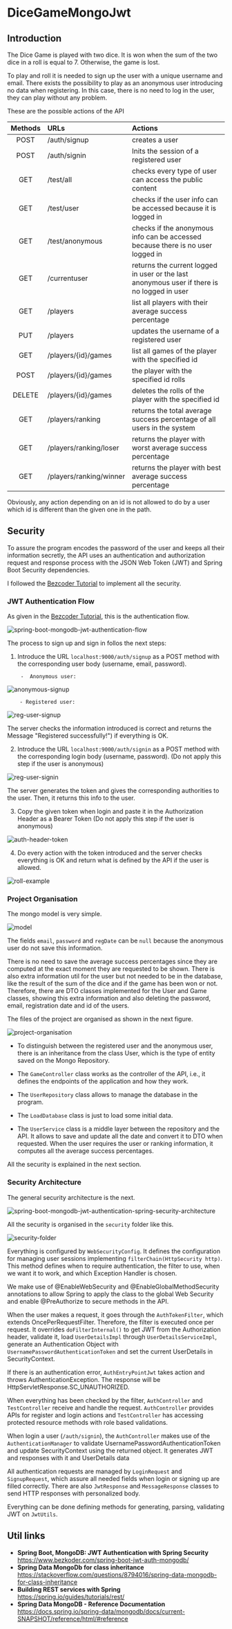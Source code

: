 # DiceGameMongoJwt

## Introduction

The Dice Game is played with two dice. It is won when the sum of the two dice in a roll is equal to 7. Otherwise, the game is lost.

To play and roll it is needed to sign up the user with a unique username and email. There exists the possibility to play as an anonymous user introducing no data when registering. In this case, there is no need to log in the user, they can play without any problem. 

These are the possible actions of the API

| Methods | URLs | Actions |
| :---:   | :--- | :------ |
| POST | /auth/signup| creates a user |
| POST | /auth/signin | Inits the session of a registered user |
| GET | /test/all| checks every type of user can access the public content |
| GET | /test/user| checks if the user info can be accessed because it is logged in |
| GET | /test/anonymous | checks if the anonymous info can be accessed because there is no user logged in | 
| GET | /currentuser | returns the current logged in user or the last anonymous user if there is no logged in user | 
| GET | /players | list all players with their average success percentage |
| PUT | /players | updates the username of a registered user |
| GET | /players/{id}/games | list all games of the player with the specified id |
| POST | /players/{id}/games | the player with the specified id rolls |
| DELETE | /players/{id}/games | deletes the rolls of the player with the specified id |
| GET | /players/ranking | returns the total average success percentage of all users in the system |
| GET | /players/ranking/loser | returns the player with worst average success percentage | 
| GET | /players/ranking/winner | returns the player with best average success percentage |

Obviously, any action depending on an id is not allowed to do by a user which id is different than the given one in the path.

## Security

To assure the program encodes the password of the user and keeps all their information secretly, the API uses an authentication and authorization request and response process with the JSON Web Token (JWT) and Spring Boot Security dependencies.

I followed the [Bezcoder Tutorial](https://www.bezkoder.com/spring-boot-jwt-auth-mongodb/) to implement all the security.

### JWT  Authentication Flow

As given in the [Bezcoder Tutorial](https://www.bezkoder.com/spring-boot-jwt-auth-mongodb/), this is the authentication flow.

![spring-boot-mongodb-jwt-authentication-flow](images/spring-boot-mongodb-jwt-authentication-flow.png)

The process to sign up and sign in follos the next steps:

1. Introduce the URL `localhost:9000/auth/signup` as a POST method with the corresponding user body (username, email, password).

        -  Anonymous user:
![anonymous-signup](images/anonymous-signup.png)

        - Registered user:

![reg-user-signup](images/reg-user-signup.png)

The server checks the information introduced is correct and returns the Message "Registered successfully!") if everything is OK.
        
2. Introduce the URL `localhost:9000/auth/signin` as a POST method with the corresponding login body (username, password). (Do not apply this step if the user is anonymous)

![reg-user-signin](images/reg-user-signin.png)

The server generates the token and gives the corresponding authorities to the user. Then, it returns this info to the user.

3. Copy the given token when login and paste it in the Authorization Header as a Bearer Token (Do not apply this step if the user is anonymous)

![auth-header-token](images/auth-header-token.png)

4. Do every action with the token introduced and the server checks everything is OK and return what is defined by the API if the user is allowed.

![roll-example](images/roll-example.png)
### Project Organisation

The mongo model is very simple.

![model](images/model.png)

The fields `email`, `password` and `regDate` can be `null` because the anonymous user do not save this information.

There is no need to save the average success percentages since they are computed at the exact moment they are requested to be shown. There is also extra information util for the user but not needed to be in the database, like the result of the sum of the dice and if the game has been won or not. Therefore, there are DTO classes implemented for the User and Game classes, showing this extra information and also deleting the password, email, registration date and id of the users.

The files of the project are organised as shown in the next figure.

![project-organisation](images/project-organisation.png)

- To distinguish between the registered user and the anonymous user, there is an inheritance from the class User, which is the type of entity saved on the Mongo Repository.

- The `GameController` class works as the controller of the API, i.e., it defines the endpoints of the application and how they work. 

- The `UserRepository` class allows to manage the database in the program.

- The `LoadDatabase` class is just to load some initial data.

- The `UserService` class is a middle layer between the repository and the API. It allows to save and update all the date and convert it to DTO when requested. When the user requires the user or ranking information, it computes all the average success percentages.

All the security is explained in the next section.

### Security Architecture

The general security architecture is the next.

![spring-boot-mongodb-jwt-authentication-spring-security-architecture](images/spring-boot-mongodb-jwt-authentication-spring-security-architecture.png)

All the security is organised in the `security` folder like this.

![security-folder](images/security-folder.PNG)

Everything is configured by `WebSecurityConfig`. It defines the configuration for managing user sessions implementing `filterChain(HttpSecurity http)`. This method defines when to require authentication, the filter to use, when we want it to work, and which Exception Handler is chosen. 
  
We make use of @EnableWebSecurity and  @EnableGlobalMethodSecurity annotations to allow Spring to  apply the class to the global Web Security and enable @PreAuthorize to secure methods in the API.

When the user makes a request, it goes through the `AuthTokenFilter`, which extends OncePerRequestFilter. Therefore, the filter is executed once per request. It overrides `doFilterInternal()` to get JWT from the Authorization header, validate it, load `UserDetailsImpl` through `UserDetailsServiceImpl`, generate an Authentication Object with `UsernamePasswordAuthenticationToken` and set the current UserDetails in SecurityContext.

If there is an authentication error, `AuthEntryPointJwt` takes action and throws AuthenticationException. The response will be HttpServletResponse.SC_UNAUTHORIZED.

When everything has been checked by the filter, `AuthController` and `TestController` receive and handle the request. `AuthController` provides APIs for register and login actions and `TestController` has accessing protected resource methods with role based validations.

When login a user (`/auth/signin`), the `AuthController` makes use of the `AuthenticationManager` to validate UsernamePasswordAuthenticationToken and update SecurityContext using the returned object. It generates JWT and responses with it and UserDetails data

All authentication requests are managed by `LoginRequest` and `SignupRequest`, which assure all needed fields when login or signing up are filled correctly. There are also `JwtResponse` and `MessageResponse` classes to send HTTP responses with personalized body.

Everything can be done defining methods for generating, parsing, validating JWT on `JwtUtils`.

## Util links

- **Spring Boot, MongoDB: JWT Authentication with Spring Security** https://www.bezkoder.com/spring-boot-jwt-auth-mongodb/
- **Spring Data MongoDb for class inheritance** https://stackoverflow.com/questions/8794016/spring-data-mongodb-for-class-inheritance
- **Building REST services with Spring** https://spring.io/guides/tutorials/rest/
- **Spring Data MongoDB - Reference Documentation** https://docs.spring.io/spring-data/mongodb/docs/current-SNAPSHOT/reference/html/#reference
